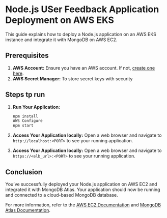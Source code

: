 # Node.js USer Feedback Application Deployment on AWS EKS

This guide explains how to deploy a Node.js application on an AWS EKS instance and integrate it with MongoDB on AWS EC2.

## Prerequisites

1. **AWS Account:** Ensure you have an AWS account. If not, [create one here](https://aws.amazon.com/).
2. **AWS Secret Manager:** To store secret keys with security

## Steps tp run

1. **Run Your Application:**
   ```bash
   npm install
   AWS Configure
   npm start  
   ```

2. **Access Your Application locally:** Open a web browser and navigate to `http://localhost:<PORT>` to see your running application.
3. **Access Your Application locally:** Open a web browser and navigate to `https://<elb_url>:<PORT>` to see your running application.

## Conclusion

You’ve successfully deployed your Node.js application on AWS EC2 and integrated it with MongoDB Atlas. Your application should now be running and connected to a cloud-based MongoDB database.

For more information, refer to the [AWS EC2 Documentation](https://docs.aws.amazon.com/ec2/index.html) and [MongoDB Atlas Documentation](https://www.mongodb.com/docs/atlas/).